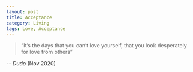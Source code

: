 ```yaml
---
layout: post
title: Acceptance
category: Living
tags: Love, Acceptance
---
```


> “It’s the days that you can’t love yourself, that you look desperately for love from others”

-- _Dudo_ (Nov 2020)
